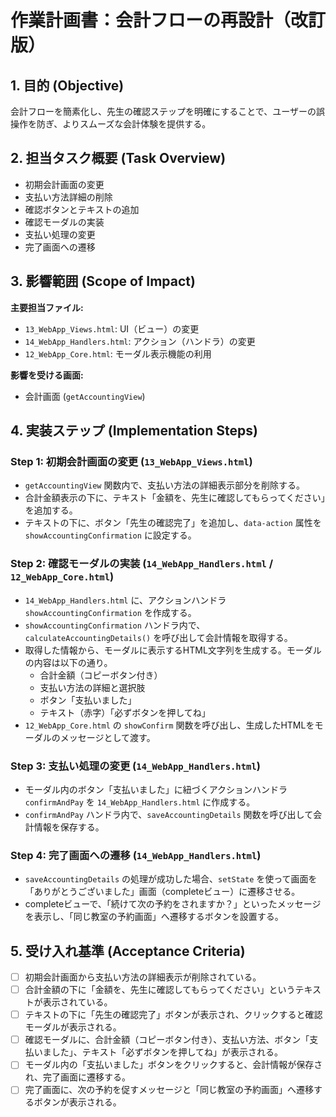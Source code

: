 # 作業計画書：会計フローの再設計（改訂版）

## 1. 目的 (Objective)

会計フローを簡素化し、先生の確認ステップを明確にすることで、ユーザーの誤操作を防ぎ、よりスムーズな会計体験を提供する。

## 2. 担当タスク概要 (Task Overview)

- 初期会計画面の変更
- 支払い方法詳細の削除
- 確認ボタンとテキストの追加
- 確認モーダルの実装
- 支払い処理の変更
- 完了画面への遷移

## 3. 影響範囲 (Scope of Impact)

**主要担当ファイル:**

- `13_WebApp_Views.html`: UI（ビュー）の変更
- `14_WebApp_Handlers.html`: アクション（ハンドラ）の変更
- `12_WebApp_Core.html`: モーダル表示機能の利用

**影響を受ける画面:**

- 会計画面 (`getAccountingView`)

## 4. 実装ステップ (Implementation Steps)

### Step 1: 初期会計画面の変更 (`13_WebApp_Views.html`)

- `getAccountingView` 関数内で、支払い方法の詳細表示部分を削除する。
- 合計金額表示の下に、テキスト「金額を、先生に確認してもらってください」を追加する。
- テキストの下に、ボタン「先生の確認完了」を追加し、`data-action` 属性を `showAccountingConfirmation` に設定する。

### Step 2: 確認モーダルの実装 (`14_WebApp_Handlers.html` / `12_WebApp_Core.html`)

- `14_WebApp_Handlers.html` に、アクションハンドラ `showAccountingConfirmation` を作成する。
- `showAccountingConfirmation` ハンドラ内で、`calculateAccountingDetails()` を呼び出して会計情報を取得する。
- 取得した情報から、モーダルに表示するHTML文字列を生成する。モーダルの内容は以下の通り。
  - 合計金額（コピーボタン付き）
  - 支払い方法の詳細と選択肢
  - ボタン「支払いました」
  - テキスト（赤字）「必ずボタンを押してね」
- `12_WebApp_Core.html` の `showConfirm` 関数を呼び出し、生成したHTMLをモーダルのメッセージとして渡す。

### Step 3: 支払い処理の変更 (`14_WebApp_Handlers.html`)

- モーダル内のボタン「支払いました」に紐づくアクションハンドラ `confirmAndPay` を `14_WebApp_Handlers.html` に作成する。
- `confirmAndPay` ハンドラ内で、`saveAccountingDetails` 関数を呼び出して会計情報を保存する。

### Step 4: 完了画面への遷移 (`14_WebApp_Handlers.html`)

- `saveAccountingDetails` の処理が成功した場合、`setState` を使って画面を「ありがとうございました」画面（completeビュー）に遷移させる。
- completeビューで、「続けて次の予約をされますか？」といったメッセージを表示し、「同じ教室の予約画面」へ遷移するボタンを設置する。

## 5. 受け入れ基準 (Acceptance Criteria)

- [ ] 初期会計画面から支払い方法の詳細表示が削除されている。
- [ ] 合計金額の下に「金額を、先生に確認してもらってください」というテキストが表示されている。
- [ ] テキストの下に「先生の確認完了」ボタンが表示され、クリックすると確認モーダルが表示される。
- [ ] 確認モーダルに、合計金額（コピーボタン付き）、支払い方法、ボタン「支払いました」、テキスト「必ずボタンを押してね」が表示される。
- [ ] モーダル内の「支払いました」ボタンをクリックすると、会計情報が保存され、完了画面に遷移する。
- [ ] 完了画面に、次の予約を促すメッセージと「同じ教室の予約画面」へ遷移するボタンが表示される。
